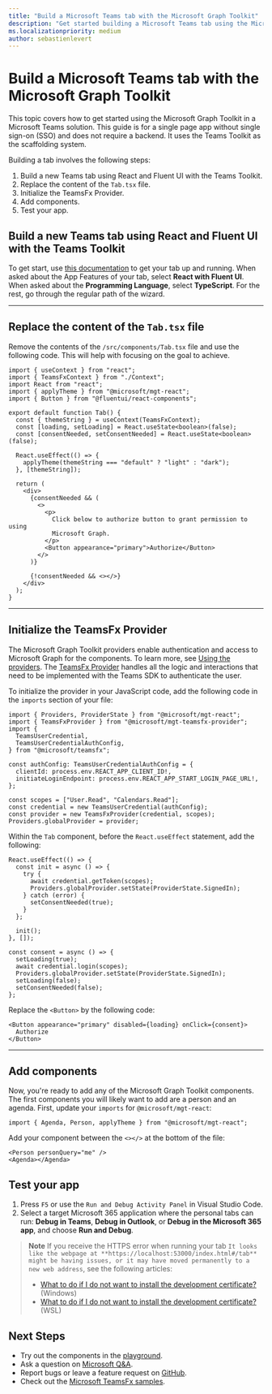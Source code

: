 ```yaml
---
title: "Build a Microsoft Teams tab with the Microsoft Graph Toolkit"
description: "Get started building a Microsoft Teams tab using the Microsoft Graph Toolkit."
ms.localizationpriority: medium
author: sebastienlevert
---
```


# Build a Microsoft Teams tab with the Microsoft Graph Toolkit

This topic covers how to get started using the Microsoft Graph Toolkit in a Microsoft Teams solution. This guide is for a single page app without single sign-on (SSO) and does not require a backend. It uses the Teams Toolkit as the scaffolding system.

Building a tab involves the following steps:

1. Build a new Teams tab using React and Fluent UI with the Teams Toolkit.
1. Replace the content of the `Tab.tsx` file.
1. Initialize the TeamsFx Provider.
1. Add components.
1. Test your app.

## Build a new Teams tab using React and Fluent UI with the Teams Toolkit

To get start, use [this documentation](/microsoftteams/platform/toolkit/create-new-project) to get your tab up and running. When asked about the App Features of your tab, select **React with Fluent UI**. When asked about the **Programming Language**, select **TypeScript**. For the rest, go through the regular path of the wizard.

---

## Replace the content of the `Tab.tsx` file

Remove the contents of the `/src/components/Tab.tsx` file and use the following code. This will help with focusing on the goal to achieve.

```tsx
import { useContext } from "react";
import { TeamsFxContext } from "./Context";
import React from "react";
import { applyTheme } from "@microsoft/mgt-react";
import { Button } from "@fluentui/react-components";

export default function Tab() {
  const { themeString } = useContext(TeamsFxContext);
  const [loading, setLoading] = React.useState<boolean>(false);
  const [consentNeeded, setConsentNeeded] = React.useState<boolean>(false);

  React.useEffect(() => {
    applyTheme(themeString === "default" ? "light" : "dark");
  }, [themeString]);

  return (
    <div>
      {consentNeeded && (
        <>
          <p>
            Click below to authorize button to grant permission to using
            Microsoft Graph.
          </p>
          <Button appearance="primary">Authorize</Button>
        </>
      )}

      {!consentNeeded && <></>}
    </div>
  );
}
```

---

## Initialize the TeamsFx Provider

The Microsoft Graph Toolkit providers enable authentication and access to Microsoft Graph for the components. To learn more, see [Using the providers](../providers/providers.md). The [TeamsFx Provider](../providers/teamsfx.md) handles all the logic and interactions that need to be implemented with the Teams SDK to authenticate the user.

To initialize the provider in your JavaScript code, add the following code in the `imports` section of your file:

```tsx
import { Providers, ProviderState } from "@microsoft/mgt-react";
import { TeamsFxProvider } from "@microsoft/mgt-teamsfx-provider";
import {
  TeamsUserCredential,
  TeamsUserCredentialAuthConfig,
} from "@microsoft/teamsfx";

const authConfig: TeamsUserCredentialAuthConfig = {
  clientId: process.env.REACT_APP_CLIENT_ID!,
  initiateLoginEndpoint: process.env.REACT_APP_START_LOGIN_PAGE_URL!,
};

const scopes = ["User.Read", "Calendars.Read"];
const credential = new TeamsUserCredential(authConfig);
const provider = new TeamsFxProvider(credential, scopes);
Providers.globalProvider = provider;
```

Within the `Tab` component, before the `React.useEffect` statement, add the following:

```tsx
React.useEffect(() => {
  const init = async () => {
    try {
      await credential.getToken(scopes);
      Providers.globalProvider.setState(ProviderState.SignedIn);
    } catch (error) {
      setConsentNeeded(true);
    }
  };

  init();
}, []);

const consent = async () => {
  setLoading(true);
  await credential.login(scopes);
  Providers.globalProvider.setState(ProviderState.SignedIn);
  setLoading(false);
  setConsentNeeded(false);
};
```

Replace the `<Button>` by the following code:

```tsx
<Button appearance="primary" disabled={loading} onClick={consent}>
  Authorize
</Button>
```

---

## Add components

Now, you're ready to add any of the Microsoft Graph Toolkit components. The first components you will likely want to add are a person and an agenda. First, update your `imports` for `@microsoft/mgt-react`:

```tsx
import { Agenda, Person, applyTheme } from "@microsoft/mgt-react";
```

Add your component between the `<></>` at the bottom of the file:

```tsx
<Person personQuery="me" />
<Agenda></Agenda>
```

## Test your app

1. Press `F5` or use the `Run and Debug Activity Panel` in Visual Studio Code.
1. Select a target Microsoft 365 application where the personal tabs can run: **Debug in Teams**, **Debug in Outlook**, or **Debug in the Microsoft 365 app**, and choose **Run and Debug**.

> **Note**
> If you receive the HTTPS error when running your tab `It looks like the webpage at **https://localhost:53000/index.html#/tab** might be having issues, or it may have moved permanently to a new web address`, see the following articles:
>
> - [What to do if I do not want to install the development certificate?](https://github.com/OfficeDev/TeamsFx/blob/dev/docs/fx-core/localdebug-help.md#what-to-do-if-i-do-not-want-to-install-the-development-certificate) (Windows)
> - [What to do if I do not want to install the development certificate?](https://github.com/OfficeDev/TeamsFx/blob/dev/docs/fx-core/localdebug-help.md#what-to-do-if-i-do-not-want-to-install-the-development-certificate) (WSL)

## Next Steps

- Try out the components in the [playground](https://mgt.dev).
- Ask a question on [Microsoft Q&A](/answers/topics/microsoft-graph-toolkit.html).
- Report bugs or leave a feature request on [GitHub](https://aka.ms/mgt/issues).
- Check out the [Microsoft TeamsFx samples](https://github.com/OfficeDev/TeamsFx-Samples).
